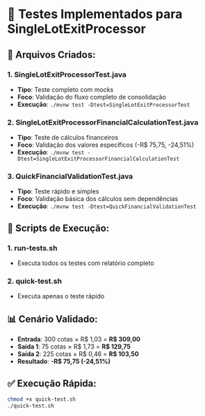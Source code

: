 # 🧪 Testes Implementados para SingleLotExitProcessor

## 📂 Arquivos Criados:

### 1. **SingleLotExitProcessorTest.java**
- **Tipo**: Teste completo com mocks
- **Foco**: Validação do fluxo completo de consolidação
- **Execução**: `./mvnw test -Dtest=SingleLotExitProcessorTest`

### 2. **SingleLotExitProcessorFinancialCalculationTest.java**
- **Tipo**: Teste de cálculos financeiros
- **Foco**: Validação dos valores específicos (-R$ 75,75, -24,51%)
- **Execução**: `./mvnw test -Dtest=SingleLotExitProcessorFinancialCalculationTest`

### 3. **QuickFinancialValidationTest.java**
- **Tipo**: Teste rápido e simples
- **Foco**: Validação básica dos cálculos sem dependências
- **Execução**: `./mvnw test -Dtest=QuickFinancialValidationTest`

## 🚀 Scripts de Execução:

### 1. **run-tests.sh**
- Executa todos os testes com relatório completo

### 2. **quick-test.sh**
- Executa apenas o teste rápido

## 📊 Cenário Validado:

- **Entrada**: 300 cotas × R$ 1,03 = **R$ 309,00**
- **Saída 1**: 75 cotas × R$ 1,73 = **R$ 129,75**
- **Saída 2**: 225 cotas × R$ 0,46 = **R$ 103,50**
- **Resultado**: **-R$ 75,75 (-24,51%)**

## ✅ Execução Rápida:

```bash
chmod +x quick-test.sh
./quick-test.sh
```
